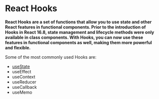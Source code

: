 # React Hooks 

**React Hooks are a set of functions that allow you to use state and other React features in functional components. Prior to the introduction of Hooks in React 16.8, state management and lifecycle methods were only available in class components. With Hooks, you can now use these features in functional components as well, making them more powerful and flexible.**

Some of the most commonly used Hooks are:

- <a href="./">useState</a>
- useEffect
- useContext
- useReducer
- useCallback
- useMemo

